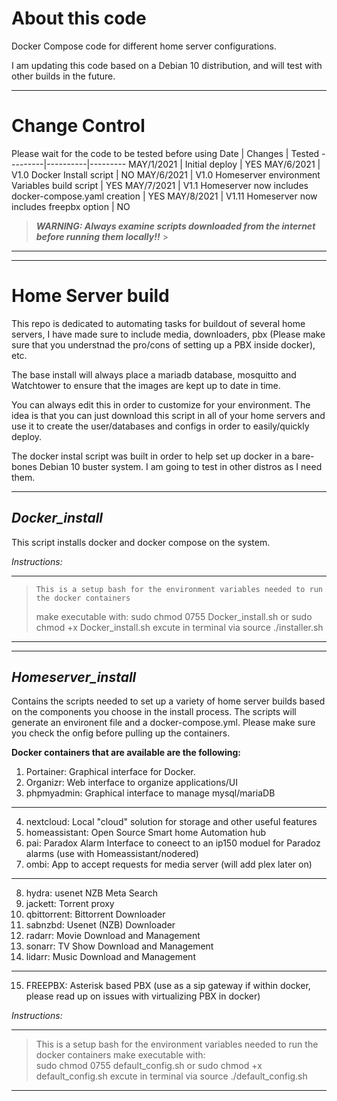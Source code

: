 # **About this code**

Docker Compose code for different home server configurations.

I am updating this code based on a Debian 10 distribution, and will test with other builds in the future.

---

# Change Control
Please wait for the code to be tested before using
Date | Changes | Tested
---------|----------|---------
 MAY/1/2021 | Initial deploy | YES
 MAY/6/2021 | V1.0 Docker Install script | NO
 MAY/6/2021 | V1.0 Homeserver environment Variables build script | YES
 MAY/7/2021 | V1.1 Homeserver now includes docker-compose.yaml creation | YES
 MAY/8/2021 | V1.11 Homeserver now includes freepbx option | NO

> **_WARNING: Always examine scripts downloaded from the internet before running them locally!!_** > 

---
---

# **Home Server build**
This repo is dedicated to automating tasks for buildout of several home servers, I have made sure to include media, downloaders, pbx (Please make sure that you understnad the pro/cons of setting up a PBX inside docker), etc.

The base install will always place a mariadb database, mosquitto and Watchtower to ensure that the images are kept up to date in time.

You can always edit this in order to customize for your environment. The idea is that you can just download this script in all of your home servers and use it to create the user/databases and configs in order to easily/quickly deploy.

The docker instal script was built in order to help set up docker in a bare-bones Debian 10 buster system. I am going to test in other distros as I need them.

---

## _**Docker_install**_

This script installs docker and docker compose on the system.


_Instructions:_

---
>     This is a setup bash for the environment variables needed to run the docker containers
> make executable with:
>         sudo chmod 0755 Docker_install.sh or sudo chmod +x Docker_install.sh
> excute in terminal via source ./installer.sh
---
---

## _**Homeserver_install**_
Contains the scripts needed to set up a variety of home server builds based on the components you choose in the install process.
The scripts will generate an environent file and a docker-compose.yml. Please make sure you check the onfig before pulling up the containers.

**Docker containers that are available are the following:**

1. Portainer: Graphical interface for Docker.
2. Organizr: Web interface to organize applications/UI
3. phpmyadmin: Graphical interface to manage mysql/mariaDB
---
4. nextcloud: Local "cloud" solution for storage and other useful features
5. homeassistant: Open Source Smart home Automation hub
6. pai: Paradox Alarm Interface to coneect to an ip150 moduel for Paradoz alarms (use with Homeassistant/nodered)
7. ombi: App to accept requests for media server (will add plex later on)
---
8. hydra: usenet NZB Meta Search
9. jackett: Torrent proxy
10. qbittorrent: Bittorrent Downloader
11. sabnzbd: Usenet (NZB) Downloader
12. radarr: Movie Download and Management
13. sonarr: TV Show Download and Management
14. lidarr: Music Download and Management
---
15. FREEPBX: Asterisk based PBX (use as a sip gateway if within docker, please read up on issues with virtualizing PBX in docker)
 

_Instructions:_

---
> This is a setup bash for the environment variables needed to run the docker containers
> make executable with:  
>        sudo chmod 0755 default_config.sh or sudo chmod +x default_config.sh 
> excute in terminal via source ./default_config.sh 
---




